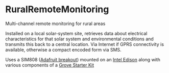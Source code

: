# RuralRemoteMonitoring
Multi-channel remote monitoring for rural areas

Installed on a local solar-system site, retrieves data about electrical characteristics for that solar system and environmental conditions and transmits this back to a central location. Via Internet if GPRS connectivity is available, otherwise a compact encoded form via SMS.

Uses a SIM808 ([Adafruit breakout](https://www.adafruit.com/products/2636)) mounted on an [Intel Edison](https://software.intel.com/en-us/iot/hardware/edison) along with various components of a [Grove Starter Kit](https://www.seeedstudio.com/Grove-Starter-Kit-p-709.html)

